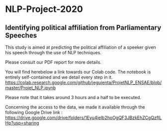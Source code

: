 # NLP-Project-2020

## Identifying political affiliation from Parliamentary Speeches

This study is aimed at predicting the political affiliation of a speeker given his speech through the use of NLP techniques. 

Please consult our PDF report for more details.

You will find herebelow a link towards our Colab code. The notebook is entirely self-contained and we detail every step in it.
https://colab.research.google.com/github/jeguienta/ProjetNLP_ENSAE/blob/master/Projet_NLP.ipynb

Please note that it takes around 3 hours and a half to be executed.

Concerning the access to the data, we made it available through the following Google Drive link : https://drive.google.com/drive/folders/1Eyu4ielb2hoOgQF3JBzkEhZCgQzfILHp?usp=sharing

